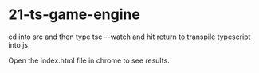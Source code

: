 # 21-ts-game-engine

cd into src and then type tsc --watch and hit return to transpile typescript into js.

Open the index.html file in chrome to see results.

